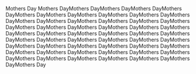 Mothers Day Mothers DayMothers DayMothers DayMothers DayMothers DayMothers DayMothers DayMothers DayMothers DayMothers DayMothers DayMothers DayMothers DayMothers DayMothers DayMothers DayMothers DayMothers DayMothers DayMothers DayMothers DayMothers DayMothers DayMothers DayMothers DayMothers DayMothers DayMothers DayMothers DayMothers DayMothers DayMothers DayMothers DayMothers DayMothers DayMothers DayMothers DayMothers DayMothers DayMothers DayMothers DayMothers DayMothers DayMothers DayMothers DayMothers DayMothers DayMothers DayMothers DayMothers DayMothers DayMothers DayMothers DayMothers Day


















